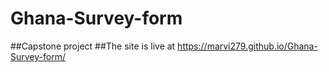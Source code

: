 # Ghana-Survey-form
##Capstone project
##The site is live at https://marvi279.github.io/Ghana-Survey-form/
